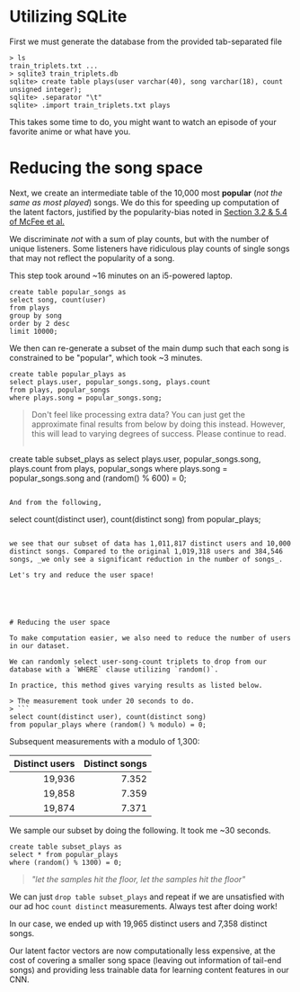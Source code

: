 # Utilizing SQLite

First we must generate the database from the provided tab-separated file

```
> ls
train_triplets.txt ...
> sqlite3 train_triplets.db
sqlite> create table plays(user varchar(40), song varchar(18), count unsigned integer);
sqlite> .separator "\t"
sqlite> .import train_triplets.txt plays
```

This takes some time to do, you might want to watch an episode of your favorite anime or what have you.





# Reducing the song space

Next, we create an intermediate table of the 10,000 most **popular** (_not the same as most played_) songs. We do this for speeding up computation of the latent factors, justified by the popularity-bias noted in [Section 3.2 & 5.4 of McFee et al.](http://eceweb.ucsd.edu/~gert/papers/msdc.pdf)

We discriminate _not_ with a sum of play counts, but with the number of unique listeners. Some listeners have ridiculous play counts of single songs that may not reflect the popularity of a song.

This step took around ~16 minutes on an i5-powered laptop.

```
create table popular_songs as
select song, count(user)
from plays
group by song
order by 2 desc
limit 10000;
```

We then can re-generate a subset of the main dump such that each song is constrained to be "popular", which took ~3 minutes.

```
create table popular_plays as
select plays.user, popular_songs.song, plays.count
from plays, popular_songs
where plays.song = popular_songs.song;
```

> Don't feel like processing extra data? You can just get the approximate final results from below by doing this instead. However, this will lead to varying degrees of success. Please continue to read.
> ```
create table subset_plays as
select plays.user, popular_songs.song, plays.count
from plays, popular_songs
where plays.song = popular_songs.song
and (random() % 600) = 0;
```

And from the following,

```
select count(distinct user), count(distinct song) from popular_plays;
```

we see that our subset of data has 1,011,817 distinct users and 10,000 distinct songs. Compared to the original 1,019,318 users and 384,546 songs, _we only see a significant reduction in the number of songs_.

Let's try and reduce the user space!





# Reducing the user space

To make computation easier, we also need to reduce the number of users in our dataset.

We can randomly select user-song-count triplets to drop from our database with a `WHERE` clause utilizing `random()`.

In practice, this method gives varying results as listed below.

> The measurement took under 20 seconds to do.
> ```
select count(distinct user), count(distinct song)
from popular_plays where (random() % modulo) = 0;
```

Subsequent measurements with a modulo of 1,300:

|Distinct users|Distinct songs|
|-------------:|-------------:|
|19,936        |7.352         |
|19,858        |7.359         |
|19,874        |7.371         |

We sample our subset by doing the following. It took me ~30 seconds.

```
create table subset_plays as
select * from popular_plays
where (random() % 1300) = 0;
```
> _"let the samples hit the floor, let the samples hit the floor"_

We can just `drop table subset_plays` and repeat if we are unsatisfied with our ad hoc `count distinct` measurements. Always test after doing work!

In our case, we ended up with 19,965 distinct users and 7,358 distinct songs.

Our latent factor vectors are now computationally less expensive, at the cost of covering a smaller song space (leaving out information of tail-end songs) and providing less trainable data for learning content features in our CNN.
